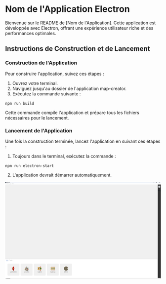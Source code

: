 # Nom de l'Application Electron

Bienvenue sur le README de [Nom de l'Application]. Cette application est développée avec Electron, offrant une expérience utilisateur riche et des performances optimales.

## Instructions de Construction et de Lancement

### Construction de l'Application

Pour construire l'application, suivez ces étapes :

1. Ouvrez votre terminal.
2. Naviguez jusqu'au dossier de l'application map-creator.
3. Exécutez la commande suivante :

```
npm run build
```

Cette commande compile l'application et prépare tous les fichiers nécessaires pour le lancement.

### Lancement de l'Application

Une fois la construction terminée, lancez l'application en suivant ces étapes :

1. Toujours dans le terminal, exécutez la commande :

```
npm run electron-start
```

2. L'application devrait démarrer automatiquement.

![Votre Image Ici](../assets/electron.png)
